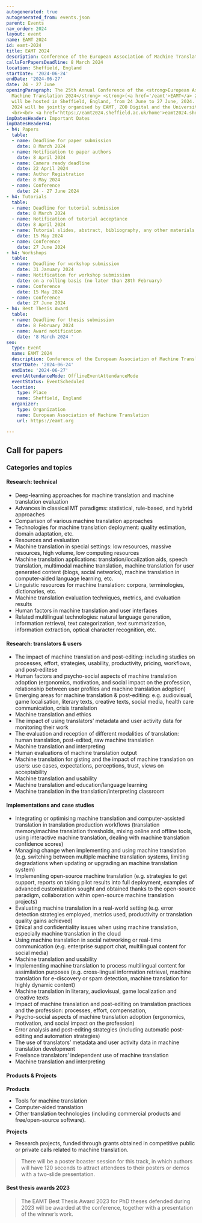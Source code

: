 ```yaml
---
autogenerated: true
autogenerated_from: events.json
parent: Events
nav_order: 2024
layout: event
name: EAMT 2024
id: eamt-2024
title: EAMT 2024
description: Conference of the European Association of Machine Translation
callsForPapersDeadline: 8 March 2024
location: Sheffield, England
startDate: '2024-06-24'
endDate: '2024-06-27'
date: 24 - 27 June
openingParagraph: The 25th Annual Conference of the <strong>European Association of
  Machine Translation 2024</strong> <strong>(<a href='/eamt'>EAMT</a> 2024)</strong>
  will be hosted in Sheffield, England, from 24 June to 27 June, 2024. <br><br> EAMT
  2024 will be jointly organised by EAMT, ZOO Digital and the University of Sheffield.
  <br><br> <a href='https://eamt2024.sheffield.ac.uk/home'>eamt2024.sheffield.ac.uk/home</a>
impDatesHeader: Important Dates
impDatesHeaderH4:
- h4: Papers
  table:
  - name: Deadline for paper submission
    date: 8 March 2024
  - name: Notification to paper authors
    date: 8 April 2024
  - name: Camera ready deadline
    date: 22 April 2024
  - name: Author Registration
    date: 8 May 2024
  - name: Conference
    date: 24 - 27 June 2024
- h4: Tutorials
  table:
  - name: Deadline for tutorial submission
    date: 8 March 2024
  - name: Notification of tutorial acceptance
    date: 8 April 2024
  - name: Tutorial slides, abstract, bibliography, any other materials
    date: 15 May 2024
  - name: Conference
    date: 27 June 2024
- h4: Workshops
  table:
  - name: Deadline for workshop submission
    date: 31 January 2024
  - name: Notification for workshop submission
    date: on a rolling basis (no later than 28th February)
  - name: Conference
    date: 15 May 2024
  - name: Conference
    date: 27 June 2024
- h4: Best Thesis Award
  table:
  - name: Deadline for thesis submission
    date: 8 February 2024
  - name: Award notification
    date: '8 March 2024 '
seo:
  type: Event
  name: EAMT 2024
  description: Conference of the European Association of Machine Translation
  startDate: '2024-06-24'
  endDate: '2024-06-27'
  eventAttendanceMode: OfflineEventAttendanceMode
  eventStatus: EventScheduled
  location:
    type: Place
    name: Sheffield, England
  organizer:
    type: Organization
    name: European Association of Machine Translation
    url: https://eamt.org

---
```


## Call for papers


### Categories and topics

#### Research: technical

- Deep-learning approaches for machine translation and machine translation evaluation
- Advances in classical MT paradigms: statistical, rule-based, and hybrid approaches
- Comparison of various machine translation approaches
- Technologies for machine translation deployment: quality estimation, domain adaptation, etc.
- Resources and evaluation
- Machine translation in special settings: low resources, massive resources, high volume, low computing resources
- Machine translation applications: translation/localization aids, speech translation, multimodal machine translation, machine translation for user generated content (blogs, social networks), machine translation in computer-aided language learning, etc.
- Linguistic resources for machine translation: corpora, terminologies, dictionaries, etc.
- Machine translation evaluation techniques, metrics, and evaluation results
- Human factors in machine translation and user interfaces
- Related multilingual technologies: natural language generation, information retrieval, text categorization, text summarization, information extraction, optical character recognition, etc.


#### Research: translators & users

- The impact of machine translation and post-editing: including studies on processes, effort, strategies, usability, productivity, pricing, workflows, and post-editese
- Human factors and psycho-social aspects of machine translation adoption (ergonomics, motivation, and social impact on the profession, relationship between user profiles and machine translation adoption)
- Emerging areas for machine translation & post-editing: e.g. audiovisual, game localisation, literary texts, creative texts, social media, health care communication, crisis translation
- Machine translation and ethics 
- The impact of using translators’ metadata and user activity data for monitoring their work
- The evaluation and reception of different modalities of translation: human translation, post-edited, raw machine translation
- Machine translation and interpreting
- Human evaluations of machine translation output
- Machine translation for gisting and the impact of machine translation on users: use cases, expectations, perceptions, trust, views on acceptability 
- Machine translation and usability
- Machine translation and education/language learning
- Machine translation in the translation/interpreting classroom

#### Implementations and case studies

- Integrating or optimising machine translation and computer-assisted translation in translation production workflows (translation memory/machine translation thresholds, mixing online and offline tools, using interactive machine translation, dealing with machine translation confidence scores)
- Managing change when implementing and using machine translation (e.g. switching between multiple machine translation systems, limiting degradations when updating or upgrading an machine translation system)
- Implementing open-source machine translation (e.g. strategies to get support, reports on taking pilot results into full deployment, examples of advanced customization sought and obtained thanks to the open-source paradigm, collaboration within open-source machine translation projects)
- Evaluating machine translation in a real-world setting (e.g. error detection strategies employed, metrics used, productivity or translation quality gains achieved)
- Ethical and confidentiality issues when using machine translation, especially machine translation in the cloud
- Using machine translation in social networking or real-time communication (e.g. enterprise support chat, multilingual content for social media)
- Machine translation and usability
- Implementing machine translation to process multilingual content for assimilation purposes (e.g. cross-lingual information retrieval, machine translation for e-discovery or spam detection, machine translation for highly dynamic content)
- Machine translation in literary, audiovisual, game localization and creative texts
- Impact of machine translation and post-editing on translation practices and the profession: processes, effort, compensation, 
- Psycho-social aspects of machine translation adoption (ergonomics, motivation, and social impact on the profession)
- Error analysis and post-editing strategies (including automatic post-editing and automation strategies)
- The use of translators’ metadata and user activity data in machine translation development
- Freelance translators’ independent use of machine translation 
- Machine translation and interpreting

#### Products & Projects

**Products**

- Tools for machine translation
- Computer-aided translation
- Other translation technologies (including commercial products and free/open-source software).

**Projects**

- Research projects, funded through grants obtained in competitive public or private calls related to machine translation.

> There will be a poster boaster session for this track, in which authors will have 120 seconds to attract attendees to their posters or demos with a two-slide presentation.

#### Best thesis awards 2023

> The EAMT Best Thesis Award 2023 for PhD theses defended during 2023 will be awarded at the conference, together with a presentation of the winner’s work.